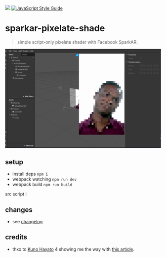 ![](https://img.shields.io/badge/sdk-v73-green) [![JavaScript Style Guide](https://img.shields.io/badge/code_style-standard-brightgreen.svg)](https://standardjs.com)

# sparkar-pixelate-shade
> simple script-only pixelate shader with Facebook SparkAR.

![preview](./preview.jpg)

## setup

* install deps `npm i`
* webpack watching `npm run dev`
* webpack build `npm run build`

src script i

## changes

* see [changelog](./CHANGELOG.md)

## credits

* thxx to [Kuno Hayato](https://github.com/kunofellasleep) 4 showing me the way with [this article](https://medium.com/birdman-inc/gaussian-blur-on-spark-ar-studio-833e171160d5).
